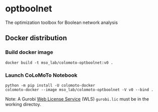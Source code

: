 # optboolnet
 The optimization toolbox for Boolean network analysis

## Docker distribution

### Build docker image

```
docker build -t mso_lab/colomoto-optboolnet:v0 .
```

### Launch CoLoMoTo Notebook

```
python -m pip install -U colomoto-docker
colomoto-docker --image mso_lab/colomoto-optboolnet -V v0 --bind .
```

Note: A Gurobi [Web License Service](https://license.gurobi.com/manager/doc/overview/) (WLS) `gurobi.lic` must be in the working directoy.
